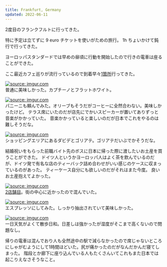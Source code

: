 ```yaml
---
title: Frankfurt, Germany
updated: 2022-06-11
---
```


2度目のフランクフルトに行ってきた。

特に予定は立てずに 9 euro チケットを使いがための旅行。
1h ちょいかけて鈍行で行ってきた。

ヨーロッパスタンダードでは早めの昼頃に行動を開始したので行きの電車は座ることができた。

ここ最近カフェ巡りが流行っているので到着早々[1箇所](https://g.page/bohnerie?share)行ってきた。

<a href="https://imgur.com/IaGOtvh"><img src="https://i.imgur.com/IaGOtvh.png" title="source: imgur.com" /></a>  
普通に美味しかった。カプチーノとフラットホワイト。

<a href="https://imgur.com/hXnIfjP"><img src="https://i.imgur.com/hXnIfjP.png" title="source: imgur.com" /></a>  
パニーニも頼んでみた。オリーブもそうだがコーヒーに全然合わない。美味しかったけど。
テラス席にいたのだが店先にでかいスピーカーが置いてありずっと音楽がかかっていた。
音楽かかっていると楽しいのだが日本でこれをやるのは難しそうだな。　

<a href="https://imgur.com/sdOAJUJ"><img src="https://i.imgur.com/sdOAJUJ.jpg" title="source: imgur.com" /></a>  
ショッピングエリアにあるダビデとゴリアテ。ゴリアテだいぶでかそうだな。

結婚祝いをもらった前職バイト先のボスに日本に帰った際に渡したいお土産を買うことができた。
ドイツ人というかヨーロッパ人はよく茶を飲んでいるのだが、ドイツ発で有名な店のティーバック詰め合わせがいい感じのケースに収まっているのがあった。
ティーケース自分にも欲しいのだがそれはまた今度。
良いお土産抱えてよかった。

<a href="https://imgur.com/HspiVRS"><img src="https://i.imgur.com/HspiVRS.png" title="source: imgur.com" /></a>  
[2店舗目](https://goo.gl/maps/jkEBHVSe8SMnKv6RA)。街の中心に近かったので混んでいた。

<a href="https://imgur.com/FBRUdr1"><img src="https://i.imgur.com/FBRUdr1.png" title="source: imgur.com" /></a>  
エスプレッソにしてみた。しっかり抽出されていて美味しかった。

<a href="https://imgur.com/5V7CCFG"><img src="https://i.imgur.com/5V7CCFG.png" title="source: imgur.com" /></a>  
一日天気がよくて散歩日和。日差しは強かったが湿度がそこまで高くないので問題なし。

帰りの電車は混んでおり人も全然途中の駅で減らなかったので席じゃないところにしゃがむようにして1時間ほどいた。尻が痛かったのだがなんだかんだ寝てしまった。
階段とか廊下に座り込んでいる人もたくさんいてこれもまた日本では起こりえなさそうなこと。

